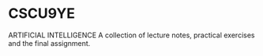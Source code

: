 # CSCU9YE
ARTIFICIAL INTELLIGENCE 
A collection of lecture notes, practical exercises and the final assignment.
